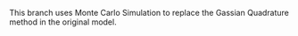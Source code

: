 This branch uses Monte Carlo Simulation to replace the Gassian Quadrature
 method in the original model.